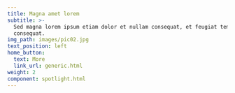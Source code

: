 ```yaml
---
title: Magna amet lorem
subtitle: >-
  Sed magna lorem ipsum etiam dolor et nullam consequat, et feugiat tempus
  consequat.
img_path: images/pic02.jpg
text_position: left
home_button:
  text: More
  link_url: generic.html
weight: 2
component: spotlight.html
---
```

